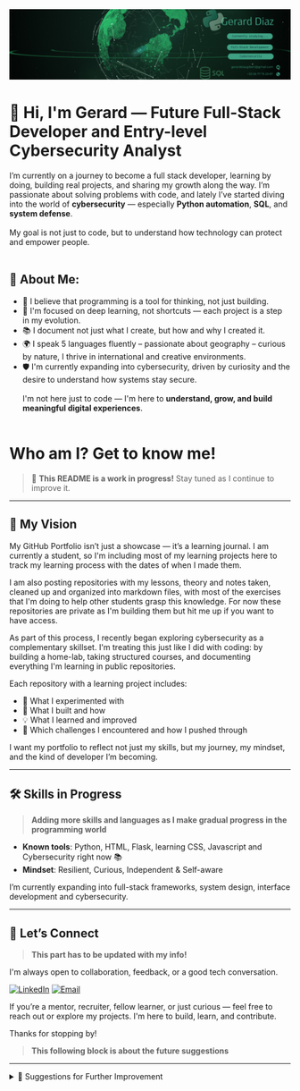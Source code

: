 <img src="./assets/4.png" alt="Github banner">

# 👋 Hi, I'm Gerard — Future Full-Stack Developer and Entry-level Cybersecurity Analyst
I’m currently on a journey to become a full stack developer, learning by doing, building real projects, and sharing my growth along the way. I’m passionate about solving problems with code, and lately I’ve started diving into the world of <strong>cybersecurity</strong> — especially <strong>Python automation</strong>, <strong>SQL</strong>, and <strong>system defense</strong>.<br><br>
My goal is not just to code, but to understand how technology can protect and empower people.<br><br>

## 🧠 About Me:
  - 🧩 I believe that programming is a tool for thinking, not just building.<br>
  - 🎯 I'm focused on deep learning, not shortcuts — each project is a step in my evolution.<br>
  - 📚 I document not just what I create, but how and why I created it.<br>
  - 🌍 I speak 5 languages fluently – passionate about geography – curious by nature, I thrive in international and creative environments.<br>
  - 🛡️ I'm currently expanding into cybersecurity, driven by curiosity and the desire to understand how systems stay secure.<br><br>
I'm not here just to code — I'm here to **understand, grow, and build meaningful digital experiences**.<br><br>



# Who am I? Get to know me!

> 🚧 **This README is a work in progress!** Stay tuned as I continue to improve it.

---
## 🚀 My Vision

My GitHub Portfolio isn’t just a showcase — it’s a learning journal. I am currently a student, so I'm including most of my learning projects here to track my learning process with the dates of when I made them.

I am also posting repositories with my lessons, theory and notes taken, cleaned up and organized into markdown files, with most of the exercises that I'm doing to help other students grasp this knowledge. For now these repositories are private as I'm building them but hit me up if you want to have access.

As part of this process, I recently began exploring cybersecurity as a complementary skillset. I'm treating this just like I did with coding: by building a home-lab, taking structured courses, and documenting everything I'm learning in public repositories.

Each repository with a learning project includes:
- 🧪 What I experimented with
- 🧱 What I built and how
- 💡 What I learned and improved
- 🔁 Which challenges I encountered and how I pushed through

I want my portfolio to reflect not just my skills, but my journey, my mindset, and the kind of developer I’m becoming.

---

## 🛠️ Skills in Progress
>  **Adding more skills and languages as I make gradual progress in the programming world**

- **Known tools**: Python, HTML, Flask, learning CSS, Javascript and Cybersecurity right now 📚 
- **Mindset**: Resilient, Curious, Independent & Self-aware

I’m currently expanding into full-stack frameworks, system design, interface development and cybersecurity.

---

## 🔗 Let’s Connect
>  **This part has to be updated with my info!**

I'm always open to collaboration, feedback, or a good tech conversation.

[![LinkedIn](https://img.shields.io/badge/LinkedIn-0077B5?style=for-the-badge&logo=linkedin&logoColor=white)](https://linkedin.com/in/yourlinkedin)
[![Email](https://img.shields.io/badge/Email-D14836?style=for-the-badge&logo=gmail&logoColor=white)](mailto:gerarddiazgibert@gmail.com)

If you’re a mentor, recruiter, fellow learner, or just curious — feel free to reach out or explore my projects. I'm here to build, learn, and contribute.

Thanks for stopping by!




>  **This following block is about the future suggestions**
---

<details>
<summary>📝 Suggestions for Further Improvement</summary>

> 🧪 *These are notes for myself to improve this README and portfolio over time. This section is private for now, but will help guide the evolution of this page.*

- **Fill in Real Links:**  
  Replace the placeholder links (LinkedIn, Portfolio, email, project URLs) with my actual URLs when I'm ready.

- **Project Details:**  
  Add one-sentence summaries for each project, focusing on what makes them interesting or what I learned.

- **Skill Level Indicators:**  
  Use emojis, badges, or plain text to indicate my current level of comfort or proficiency with each skill.

- **Visuals:**  
  Include a profile picture, banner, or project screenshots to make the page more visually engaging.

- **Keep It Updated:**  
  As I complete new projects or learn new technologies, update this README to reflect my growth.

- **Feature my best projects:**  
  Showcase the handful of projects that I am most proud of.
---

</details>
